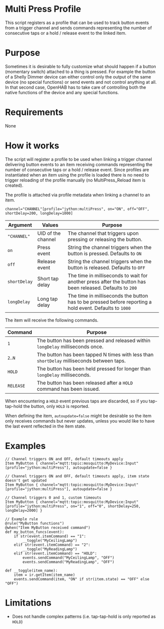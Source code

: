 # Multi Press Profile
This script registers as a profile that can be used to track button events from a trigger channel and sends commands representing the number of consecutive taps or a hold / release event to the linked item.

# Purpose
Sometimes it is desirable to fully customize what should happen if a button (momentary switch) attached to a thing is pressed.
For example the button of a Shelly Dimmer device can either control only the output of the same device (no special functions) or send events and not control anything at all. In that second case, OpenHAB has to take care of controlling both the native functions of the device and any special functions.

# Requirements
None

# How it works
The script will register a profile to be used when linking a trigger channel delivering button events to an item receiving commands representing the number of consecutive taps or a hold / release event.
Since profiles are instantiated when an item using the profile is loaded there is no need to trigger reloading of the profile manually (no MultiPress_Reload item is created).

The profile is attached via profile metadata when linking a channel to an item.

```
channel="CHANNEL"[profile="jython:multiPress", on="ON", off="OFF", shortDelay=200, longDelay=1000]
```

Argument | Values | Purpose
-|-|-
`"CHANNEL"` | UID of the channel | The channel that triggers upon pressing or releasing the button.
`on` | Press event | String the channel triggers when the button is pressed. Defaults to `ON`
`off` | Release event | String the channel triggers when the button is released. Defaults to `OFF`
`shortDelay` | Short tap delay | The time in milliseconds to wait for another press after the button has been released. Defaults to `200`
`longDelay` | Long tap delay | The time in milliseconds the button has to be pressed before reporting a hold event. Defaults to `1000`

The item will receive the following commands.

Command | Purpose
-|-
`1` | The button has been pressed and released within `longDelay` milliseconds once.
`2`..`N` | The button has been tapped N times with less than `shortDelay` milliseconds between taps.
`HOLD` | The button has been held pressed for longer than `longDelay` milliseconds.
`RELEASE` | The button has been released after a `HOLD` command has been issued.

When encountering a `HOLD` event previous taps are discarded, so if you tap-tap-hold the button, only `HOLD` is reported.

When defining the item, `autoupdate=false` might be desirable so the item only receives commands but never updates, unless you would like to have the last event reflected in the item state.

# Examples
```
// Channel triggers ON and OFF, default timeouts apply
Item MyButton { channel="mqtt:topic:mosquitto:MyDevice:Input"[profile="jython:multiPress"], autoupdate=false }

// Channel triggers ON and OFF, default timeouts apply, item state doesn't get updated
Item MyButton { channel="mqtt:topic:mosquitto:MyDevice:Input"[profile="jython:multiPress"], autoupdate=false }

// Channel triggers 0 and 1, custom timeouts
Item MyButton { channel="mqtt:topic:mosquitto:MyDevice:Input"[profile="jython:multiPress", on="1", off="0", shortDelay=250, longDelay=2000] }

// Example rule
@rule("MyButton functions")
@when("Item MyButton received command")
def my_button_funcs(event):
    if str(event.itemCommand) == "1":
        __toggle("MyCeilingLamp")
    elif str(event.itemCommand) == "2":
        __toggle("MyReadingLamp")
    elif str(event.itemCommand) == "HOLD":
        events.sendCommand("MyCeilingLamp", "OFF")
        events.sendCommand("MyReadingLamp", "OFF")

def __toggle(item_name):
    item = ir.getItem(item_name)
    events.sendCommand(item, "ON" if str(item.state) == "OFF" else "OFF")
```

# Limitations
- Does not handle complex patterns (i.e. tap-tap-hold is only reported as `HOLD`)
